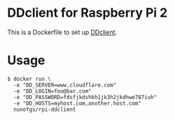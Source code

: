 # DDclient for Raspberry Pi 2

This is a Dockerfile to set up [DDclient](http://sourceforge.net/p/ddclient/wiki/Home/).

# Usage

```shell
$ docker run \
  -e "DD_SERVER=www.cloudflare.com"
  -e "DD_LOGIN=foo@bar.com"
  -e "DD_PASSWORD=fdsfjkdshkh1jk3h2jkdhwe787iuh"
  -e "DD_HOSTS=myhost.com,another.host.com"
  nunofgs/rpi-ddclient
```
